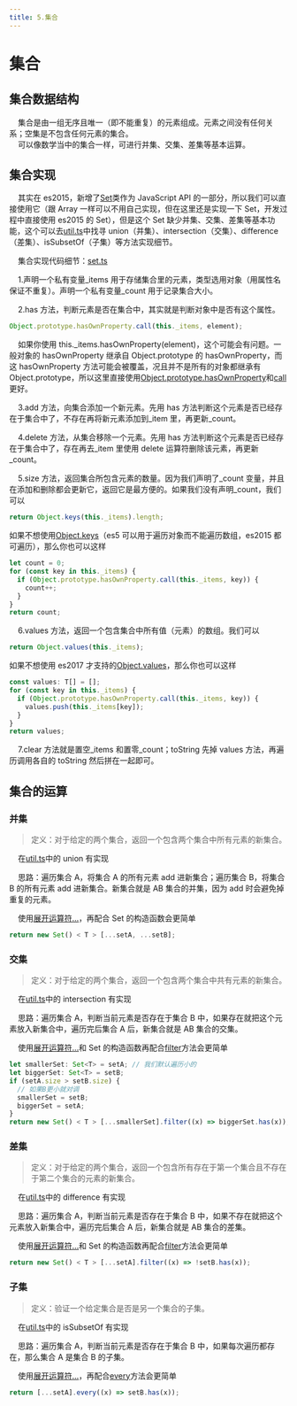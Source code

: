 ```yaml
---
title: 5.集合
---
```


# 集合

## 集合数据结构

&nbsp;&nbsp;&nbsp;&nbsp;集合是由一组无序且唯一（即不能重复）的元素组成。元素之间没有任何关系；空集是不包含任何元素的集合。  
&nbsp;&nbsp;&nbsp;&nbsp;可以像数学当中的集合一样，可进行并集、交集、差集等基本运算。

## 集合实现

&nbsp;&nbsp;&nbsp;&nbsp;其实在 es2015，新增了[Set](https://developer.mozilla.org/zh-CN/docs/Web/JavaScript/Reference/Global_Objects/Set)类作为 JavaScript API 的一部分，所以我们可以直接使用它（跟 Array 一样可以不用自己实现，但在这里还是实现一下 Set，开发过程中直接使用 es2015 的 Set），但是这个 Set 缺少并集、交集、差集等基本功能，这个可以去[util.ts](https://gitee.com/liawnliu/datastructures_ts/blob/master/src/ts/util.ts)中找寻 union（并集）、intersection（交集）、difference（差集）、isSubsetOf（子集）等方法实现细节。

&nbsp;&nbsp;&nbsp;&nbsp;集合实现代码细节：[set.ts](https://gitee.com/liawnliu/datastructures_ts/blob/master/src/ts/data-structures/set.ts)

&nbsp;&nbsp;&nbsp;&nbsp;1.声明一个私有变量\_items 用于存储集合里的元素，类型选用对象（用属性名保证不重复）。声明一个私有变量\_count 用于记录集合大小。

&nbsp;&nbsp;&nbsp;&nbsp;2.has 方法，判断元素是否在集合中，其实就是判断对象中是否有这个属性。

```js
Object.prototype.hasOwnProperty.call(this._items, element);
```

&nbsp;&nbsp;&nbsp;&nbsp;如果你使用 this.\_items.hasOwnProperty(element)，这个可能会有问题。一般对象的 hasOwnProperty 继承自 Object.prototype 的 hasOwnProperty，而这 hasOwnProperty 方法可能会被覆盖，况且并不是所有的对象都继承有 Object.prototype，所以这里直接使用[Object.prototype.hasOwnProperty](https://developer.mozilla.org/zh-CN/docs/Web/JavaScript/Reference/Global_Objects/Object/hasOwnProperty)和[call](https://segmentfault.com/a/1190000018017796)更好。

&nbsp;&nbsp;&nbsp;&nbsp;3.add 方法，向集合添加一个新元素。先用 has 方法判断这个元素是否已经存在于集合中了，不存在再将新元素添加到\_item 里，再更新\_count。

&nbsp;&nbsp;&nbsp;&nbsp;4.delete 方法，从集合移除一个元素。先用 has 方法判断这个元素是否已经存在于集合中了，存在再去\_item 里使用 delete 运算符删除该元素，再更新\_count。

&nbsp;&nbsp;&nbsp;&nbsp;5.size 方法，返回集合所包含元素的数量。因为我们声明了\_count 变量，并且在添加和删除都会更新它，返回它是最方便的。如果我们没有声明\_count，我们可以

```js
return Object.keys(this._items).length;
```

如果不想使用[Object.keys](https://developer.mozilla.org/zh-CN/docs/Web/JavaScript/Reference/Global_Objects/Object/keys)（es5 可以用于遍历对象而不能遍历数组，es2015 都可遍历），那么你也可以这样

```js
let count = 0;
for (const key in this._items) {
  if (Object.prototype.hasOwnProperty.call(this._items, key)) {
    count++;
  }
}
return count;
```

&nbsp;&nbsp;&nbsp;&nbsp;6.values 方法，返回一个包含集合中所有值（元素）的数组。我们可以

```js
return Object.values(this._items);
```

如果不想使用 es2017 才支持的[Object.values](https://developer.mozilla.org/zh-CN/docs/Web/JavaScript/Reference/Global_Objects/Object/values)，那么你也可以这样

```js
const values: T[] = [];
for (const key in this._items) {
  if (Object.prototype.hasOwnProperty.call(this._items, key)) {
    values.push(this._items[key]);
  }
}
return values;
```

&nbsp;&nbsp;&nbsp;&nbsp;7.clear 方法就是置空\_items 和置零\_count；toString 先掉 values 方法，再遍历调用各自的 toString 然后拼在一起即可。

## 集合的运算

### 并集

> 定义：对于给定的两个集合，返回一个包含两个集合中所有元素的新集合。

&nbsp;&nbsp;&nbsp;&nbsp;在[util.ts](https://gitee.com/liawnliu/datastructures_ts/blob/master/src/ts/util.ts)中的 union 有实现

&nbsp;&nbsp;&nbsp;&nbsp;思路：遍历集合 A，将集合 A 的所有元素 add 进新集合；遍历集合 B，将集合 B 的所有元素 add 进新集合。新集合就是 AB 集合的并集，因为 add 时会避免掉重复的元素。

&nbsp;&nbsp;&nbsp;&nbsp;使用[展开运算符...](https://developer.mozilla.org/zh-CN/docs/Web/JavaScript/Reference/Operators/Spread_syntax)，再配合 Set 的构造函数会更简单

```js
return new Set() < T > [...setA, ...setB];
```

### 交集

> 定义：对于给定的两个集合，返回一个包含两个集合中共有元素的新集合。

&nbsp;&nbsp;&nbsp;&nbsp;在[util.ts](https://gitee.com/liawnliu/datastructures_ts/blob/master/src/ts/util.ts)中的 intersection 有实现

&nbsp;&nbsp;&nbsp;&nbsp;思路：遍历集合 A，判断当前元素是否存在于集合 B 中，如果存在就把这个元素放入新集合中，遍历完后集合 A 后，新集合就是 AB 集合的交集。

&nbsp;&nbsp;&nbsp;&nbsp;使用[展开运算符...](https://developer.mozilla.org/zh-CN/docs/Web/JavaScript/Reference/Operators/Spread_syntax)和 Set 的构造函数再配合[filter](https://www.runoob.com/jsref/jsref-filter.html)方法会更简单

```js
let smallerSet: Set<T> = setA; // 我们默认遍历小的
let biggerSet: Set<T> = setB;
if (setA.size > setB.size) {
  // 如果B更小就对调
  smallerSet = setB;
  biggerSet = setA;
}
return new Set() < T > [...smallerSet].filter((x) => biggerSet.has(x));
```

### 差集

> 定义：对于给定的两个集合，返回一个包含所有存在于第一个集合且不存在于第二个集合的元素的新集合。

&nbsp;&nbsp;&nbsp;&nbsp;在[util.ts](https://gitee.com/liawnliu/datastructures_ts/blob/master/src/ts/util.ts)中的 difference 有实现

&nbsp;&nbsp;&nbsp;&nbsp;思路：遍历集合 A，判断当前元素是否存在于集合 B 中，如果不存在就把这个元素放入新集合中，遍历完后集合 A 后，新集合就是 AB 集合的差集。

&nbsp;&nbsp;&nbsp;&nbsp;使用[展开运算符...](https://developer.mozilla.org/zh-CN/docs/Web/JavaScript/Reference/Operators/Spread_syntax)和 Set 的构造函数再配合[filter](https://www.runoob.com/jsref/jsref-filter.html)方法会更简单

```js
return new Set() < T > [...setA].filter((x) => !setB.has(x));
```

### 子集

> 定义：验证一个给定集合是否是另一个集合的子集。

&nbsp;&nbsp;&nbsp;&nbsp;在[util.ts](https://gitee.com/liawnliu/datastructures_ts/blob/master/src/ts/util.ts)中的 isSubsetOf 有实现

&nbsp;&nbsp;&nbsp;&nbsp;思路：遍历集合 A，判断当前元素是否存在于集合 B 中，如果每次遍历都存在，那么集合 A 是集合 B 的子集。

&nbsp;&nbsp;&nbsp;&nbsp;使用[展开运算符...](https://developer.mozilla.org/zh-CN/docs/Web/JavaScript/Reference/Operators/Spread_syntax)，再配合[every](https://www.runoob.com/jsref/jsref-every.html)方法会更简单

```js
return [...setA].every((x) => setB.has(x));
```
